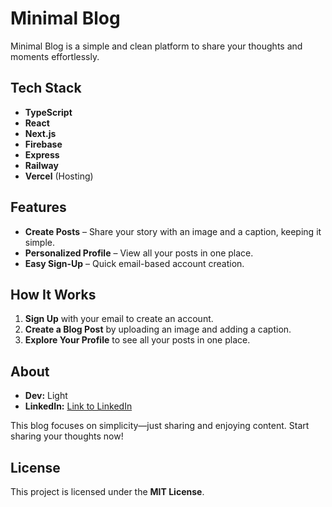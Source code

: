 # Minimal Blog

Minimal Blog is a simple and clean platform to share your thoughts and moments effortlessly.

## Tech Stack

- **TypeScript**
- **React**
- **Next.js**
- **Firebase**
- **Express**
- **Railway**
- **Vercel** (Hosting)

## Features

- **Create Posts** – Share your story with an image and a caption, keeping it simple.  
- **Personalized Profile** – View all your posts in one place.  
- **Easy Sign-Up** – Quick email-based account creation.  

## How It Works

1. **Sign Up** with your email to create an account.  
2. **Create a Blog Post** by uploading an image and adding a caption.  
3. **Explore Your Profile** to see all your posts in one place.  

## About

- **Dev:** Light  
- **LinkedIn:** [Link to LinkedIn](https://www.linkedin.com/in/balathan2004/)  

This blog focuses on simplicity—just sharing and enjoying content. Start sharing your thoughts now!  

## License

This project is licensed under the **MIT License**.  
